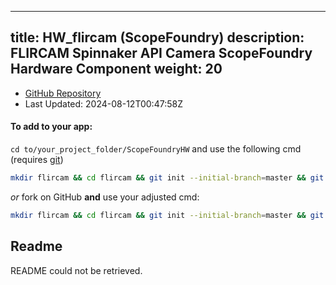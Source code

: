 
---
title: HW_flircam (ScopeFoundry)
description: FLIRCAM Spinnaker API Camera ScopeFoundry Hardware Component
weight: 20
---
- [GitHub Repository](https://github.com/ScopeFoundry/HW_flircam)
- Last Updated: 2024-08-12T00:47:58Z


#### To add to your app:

`cd to/your_project_folder/ScopeFoundryHW` and use the following cmd (requires [git](/docs/100_development/20_git/))

```bash
mkdir flircam && cd flircam && git init --initial-branch=master && git remote add upstream_ScopeFoundry https://github.com/ScopeFoundry/HW_flircam && git pull upstream_ScopeFoundry master && cd ..
```

*or* fork on GitHub **and** use your adjusted cmd:

```bash
mkdir flircam && cd flircam && git init --initial-branch=master && git remote add origin https://github.com/YOUR_GH_ACC/HW_flircam && git pull origin master && cd ..
```

## Readme
README could not be retrieved.
